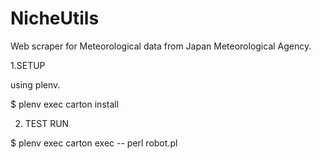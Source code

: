 NicheUtils
==========

Web scraper for Meteorological data from Japan Meteorological Agency.

1.SETUP

using plenv.

$ plenv exec carton install


2. TEST RUN

$ plenv exec carton exec -- perl robot.pl
